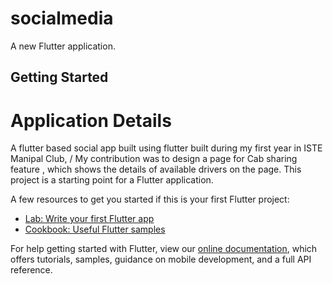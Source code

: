 # socialmedia

A new Flutter application.

## Getting Started

# Application Details 
A flutter based social app built using flutter built during my first year in ISTE Manipal Club, /
My contribution was to design a page for Cab sharing feature , which shows the details of available drivers on the page.
This project is a starting point for a Flutter application.

A few resources to get you started if this is your first Flutter project:

- [Lab: Write your first Flutter app](https://flutter.dev/docs/get-started/codelab)
- [Cookbook: Useful Flutter samples](https://flutter.dev/docs/cookbook)

For help getting started with Flutter, view our
[online documentation](https://flutter.dev/docs), which offers tutorials,
samples, guidance on mobile development, and a full API reference.
